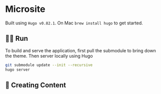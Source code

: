 # Microsite

Built using `Hugo v0.82.1`. On Mac `brew install hugo` to get started.

## 🏃‍♀️ Run
To build and serve the application, first pull the submodule to bring down the theme. Then server locally using Hugo
```bash
git submodule update --init --recursive
hugo server
```

## 🎨 Creating Content